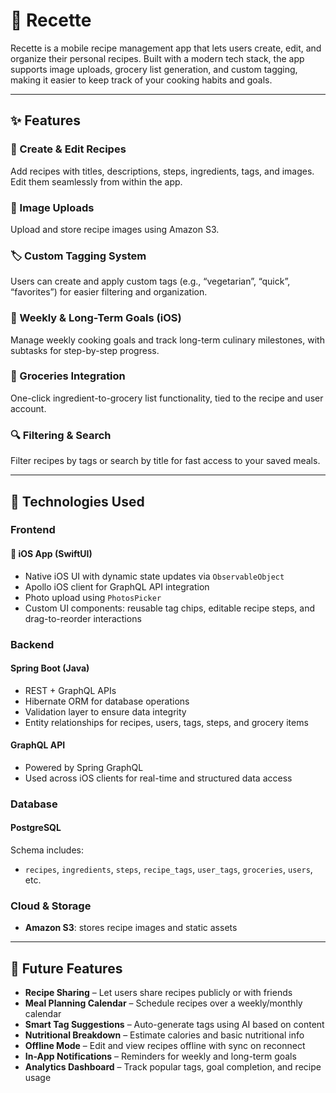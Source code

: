 # 🥘 Recette

Recette is a mobile recipe management app that lets users create, edit, and organize their personal recipes. Built with a modern tech stack, the app supports image uploads, grocery list generation, and custom tagging, making it easier to keep track of your cooking habits and goals.

---

## ✨ Features

### 📝 Create & Edit Recipes  
Add recipes with titles, descriptions, steps, ingredients, tags, and images. Edit them seamlessly from within the app.

### 📸 Image Uploads  
Upload and store recipe images using Amazon S3.

### 🏷️ Custom Tagging System  
Users can create and apply custom tags (e.g., “vegetarian”, “quick”, “favorites”) for easier filtering and organization.

### 📅 Weekly & Long-Term Goals (iOS)  
Manage weekly cooking goals and track long-term culinary milestones, with subtasks for step-by-step progress.

### 🛒 Groceries Integration  
One-click ingredient-to-grocery list functionality, tied to the recipe and user account.

### 🔍 Filtering & Search  
Filter recipes by tags or search by title for fast access to your saved meals.

---

## 🧰 Technologies Used

### Frontend  
#### 📱 iOS App (SwiftUI)
- Native iOS UI with dynamic state updates via `ObservableObject`
- Apollo iOS client for GraphQL API integration
- Photo upload using `PhotosPicker`
- Custom UI components: reusable tag chips, editable recipe steps, and drag-to-reorder interactions

### Backend  
#### Spring Boot (Java)
- REST + GraphQL APIs  
- Hibernate ORM for database operations  
- Validation layer to ensure data integrity  
- Entity relationships for recipes, users, tags, steps, and grocery items

#### GraphQL API
- Powered by Spring GraphQL  
- Used across iOS clients for real-time and structured data access

### Database  
#### PostgreSQL  
Schema includes:
- `recipes`, `ingredients`, `steps`, `recipe_tags`, `user_tags`, `groceries`, `users`, etc.

### Cloud & Storage  
- **Amazon S3**: stores recipe images and static assets  

---

## 🔮 Future Features

- **Recipe Sharing** – Let users share recipes publicly or with friends  
- **Meal Planning Calendar** – Schedule recipes over a weekly/monthly calendar  
- **Smart Tag Suggestions** – Auto-generate tags using AI based on content  
- **Nutritional Breakdown** – Estimate calories and basic nutritional info  
- **Offline Mode** – Edit and view recipes offline with sync on reconnect  
- **In-App Notifications** – Reminders for weekly and long-term goals  
- **Analytics Dashboard** – Track popular tags, goal completion, and recipe usage
